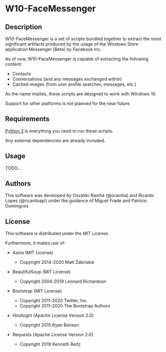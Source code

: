 # W10-FaceMessenger

## Description

W10-FaceMessenger is a set of scripts bundled together to extract the most significant artifacts produced by the usage of the Windows Store application Messenger (Beta) by Facebook Inc.

As of now, W10-FaceMessenger is capable of extracting the following content:
- Contacts
- Conversations (and any messages exchanged within)
- Cached images (from user profile searches, messages, etc.)

As the name implies, these scripts are designed to work with Windows 10.

Support for other platforms is not planned for the near future.

## Requirements

[Python 3](https://www.python.org/) is everything you need to run these scripts.

Any external dependencies are already included.

## Usage

TODO...

## Authors

This software was developed by Osvaldo Rainha (@orainha) and Ricardo Lopes (@ricardoapl) under the guidance of Miguel Frade and Patrício Domingues.

## License

This software is distributed under the MIT License.

Furthermore, it makes use of:

- Axios (MIT License)
    - Copyright 2014-2020 Matt Zabriskie

- BeautifulSoup (MIT License)
    - Copyright 2004-2019 Leonard Richardson

- Bootstrap (MIT License)
    - Copyright 2011-2020 Twitter, Inc.
    - Copyright 2011-2020 The Bootstrap Authors

- Hindsight (Apache License Version 2.0)
    - Copyright 2015 Ryan Benson

- Requests (Apache License Version 2.0)
    - Copyright 2019 Kenneth Reitz